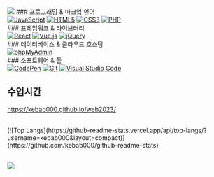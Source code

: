 <img src="https://capsule-render.vercel.app/api?type=waving&color=auto&height=200&section=header&text=Github!&fontSize=90" />
### 프로그래밍 & 마크업 언어
<div>
  <a href="#"><img alt="JavaScript" src="https://img.shields.io/badge/JavaScript-F7DF1E?style=flat&logo=JavaScript&logoColor=white"></a>
  <a href="#"><img alt="HTML5" src="https://img.shields.io/badge/HTML5-E34F26?logo=HTML5&logoColor=white"></a>
  <a href="#"><img alt="CSS3" src="https://img.shields.io/badge/CSS3-1572B6?logo=CSS3&logoColor=white"></a>
  <a href="#"><img alt="PHP" src="https://img.shields.io/badge/PHP-777BB4?logo=PHP&logoColor=white"></a>
</div>
### 프레임워크 & 라이브러리
<div>
  <a href="#"><img alt="React" src="https://img.shields.io/badge/React-61DAFB?logo=React&logoColor=white"></a>
  <a href="#"><img alt="Vue.js" src="https://img.shields.io/badge/Vue.js-4FC08D?logo=Vue.js&logoColor=white"></a>
  <a href="#"><img alt="jQuery" src="https://img.shields.io/badge/jQuery-0769AD?logo=jQuery&logoColor=white"></a>
</div>
### 데이터베이스 & 클라우드 호스팅
<div>
  <a href="#"><img alt="phpMyAdmin" src="https://img.shields.io/badge/phpMyAdmin-6C78AF?logo=phpMyAdmin&logoColor=white"></a>
</div>
### 소프트웨어 & 툴
<div>
  <a href="#"><img alt="CodePen" src="https://img.shields.io/badge/CodePen-000?logo=CodePen&logoColor=white"></a>
  <a href="#"><img alt="Git" src="https://img.shields.io/badge/Git-F05032?logo=Git&logoColor=white"></a>
  <a href="#"><img alt="Visual Studio Code" src="https://img.shields.io/badge/Visual Studio Code-007ACC?logo=Visual Studio Code&logoColor=white"></a>
</div>

## 수업시간 
https://kebab000.github.io/web2023/

<br>
[![Top Langs](https://github-readme-stats.vercel.app/api/top-langs/?username=kebab000&layout=compact)](https://github.com/kebab000/github-readme-stats)
<br>
<br>
<p>
  <img src="https://github-readme-stats.vercel.app/api?username=kebab000&theme=vue&show_icons=true"/></a>
</p>
